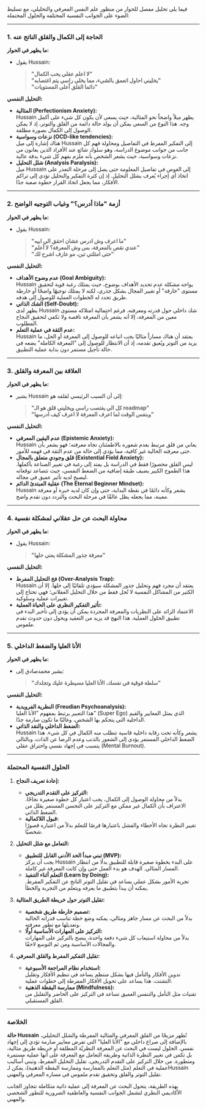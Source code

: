 فيما يلي تحليل مفصل للحوار من منظور علم النفس المعرفي والتحليلي، مع تسليط الضوء على الجوانب النفسية المختلفة والحلول المحتملة:

---

### **1. الحاجة إلى الكمال والقلق الناتج عنه**

**ما يظهر في الحوار:**  
- يقول Hussain:  
  > **"لا اعلم عقلي يحب الكمال"**  
  > **"يخليني احاول اتعمق بالشيء، مما يخلي راسي يتم اغتصابه"**  
  > **"دائما القلق أعلى المستويات"**

**التحليل النفسي:**  
- **المثالية (Perfectionism Anxiety):**  
  Hussain يظهر ميلاً واضحاً نحو المثالية، حيث يسعى لأن يكون كل شيء على أكمل وجه. هذا النوع من السعي يمكن أن يولد حالة دائمة من القلق والتوتر، إذ لا يمكن الوصول إلى الكمال بصورة مطلقة.  
- **نزعات وسواسية (OCD-like tendencies):**  
  هناك إشارة إلى ميل Hussain إلى التفكير المفرط في التفاصيل ومحاولة فهم كل جانب من جوانب موضوع الدراسة، وهو سلوك شائع عند الأفراد الذين يعانون من نزعات وسواسية، حيث يشعر الشخص بأنه ملزم بفهم كل شيء بدقة عالية.
- **شلل التحليل (Analysis Paralysis):**  
  ميل Hussain إلى الغوص في تفاصيل المعلومة حتى يصل إلى مرحلة التعذر على اتخاذ أي إجراء يُعرف بشلل التحليل. إذ إن كثرة التفكير والتحليل تؤدي إلى تراكم الأفكار، مما يجعل اتخاذ القرار خطوة صعبة جدًا.

---

### **2. أزمة "ماذا أدرس؟" وغياب التوجيه الواضح**

**ما يظهر في الحوار:**  
- يقول Hussain:  
  > **"ما اعرف وش ادرس عشان احقق الي ابيه"**  
  > **"عندي نقص بالمعرفة، بس وش المعرفة؟ لا أعلم"**  
  > **"حتى امثلتي تبن، مو عارف اشرح لك"**

**التحليل النفسي:**  
- **عدم وضوح الأهداف (Goal Ambiguity):**  
  Hussain يواجه مشكلة عدم تحديد الأهداف بوضوح، حيث يمتلك رغبة قوية لتحقيق مستوى "خارقة" أو تغيير المجال بشكل جذري، لكنه لا يمتلك توجيهًا واضحًا أو خارطة طريق تحدد له الخطوات العملية للوصول إلى هدفه.  
- **الشك الذاتي (Self-Doubt):**  
  يظهر لدى Hussain شك داخلي حول قدرته ومعرفته. فرغم احتمالية امتلاكه مستوى معين من المعرفة، إلا أنه يشعر بأن المعرفة ناقصة ولا تكفي لتحقيق النجاح المطلوب.
- **عدم الثقة في عملية التعلم:**  
  Hussain يعتقد أن هناك مساراً مثاليًا يجب اتباعه للوصول إلى المعرفة أو الحل، ما يزيد من التوتر ويُعيق تقدمه، إذ أن الانتظار للوصول إلى "المعرفة الكاملة" يضعه في حالة تأجيل مستمر دون بداية عملية التطبيق.

---

### **3. العلاقة بين المعرفة والقلق**

**ما يظهر في الحوار:**  
- يشير Hussain إلى أن السبب الرئيسي لقلقه هو:  
  > **"كل الي يغتصب راسي ويخليني قلق هو الـ roadmap"**  
  > **"وبنفس الوقت لما اعرف المعرفة لا اعرف كيف ادرسها"**

**التحليل النفسي:**  
- **عدم اليقين المعرفي (Epistemic Anxiety):**  
  Hussain يعاني من قلق مرتبط بعدم شعوره بالاطمئنان تجاه معرفته؛ فهو يشعر بأن حتى معرفته الحالية غير كافية، مما يؤدي إلى حالة من عدم الثقة في فهمه للأمور.  
- **قلق وجودي متعلق بالمجال (Existential Field Anxiety):**  
  ليس القلق محصورًا فقط في الدراسة بل يمتد إلى رغبة في تغيير الصناعة بأكملها. هذا الطموح الكبير يضيف طبقة إضافية من الضغط النفسي، حيث تتصاعد توقعاته ليصبح لديه تأثير عميق في مجاله.  
- **عقلية المبتدئ الدائم (The Eternal Beginner Mindset):**  
  Hussain يشعر وكأنه دائمًا في نقطة البداية، حتى وإن كان لديه خبرة أو معرفة معينة، مما يجعله يظل عالقًا في مرحلة البحث والتردد دون تقدم واضح.

---

### **4. محاولة البحث عن حل عقلاني لمشكلة نفسية**

**ما يظهر في الحوار:**  
- يقول Hussain:  
  > **"معرفة جذور المشكلة يعني حلها"**

**التحليل النفسي:**  
- **فخ التحليل المفرط (Over-Analysis Trap):**  
  Hussain يعتقد أن مجرد فهم وتحليل جذور المشكلة سيؤدي تلقائيًا إلى حلها. إلا أن الكثير من المشاكل النفسية لا تُحل فقط من خلال التحليل العقلاني؛ فهي تحتاج إلى تغييرات عملية وسلوكية.  
- **تأثير التفكير النظري على الحياة العملية:**  
  الاعتماد الزائد على النظريات والمعرفة المجردة يمكن أن يؤدي إلى تأخير البدء في تطبيق الحلول العملية. هذا النهج قد يزيد من التعقيد ويحول دون حدوث تقدم ملموس.

---

### **5. الأنا العليا والضغط الداخلي**

**ما يظهر في الحوار:**  
- يشير محمدصادق إلى:  
  > **"سلطة فوقية في نفسك، الأنا العليا مسيطرة عليك وتجلدك"**

**التحليل النفسي:**  
- **النظرية الفرويدية (Freudian Psychoanalysis):**  
  هذا التعبير يرتبط بمفهوم "الأنا العليا" (Super Ego) الذي يمثل المعايير والقيم الداخلية التي يتحكم بها الشخص، وغالبًا ما تكون صارمة جدًا.  
- **الضغط الداخلي والنقد الذاتي:**  
  Hussain يشعر وكأنه تحت رقابة داخلية قاسية تتطلب منه الكمال في كل شيء. هذا الضغط الداخلي المستمر يؤدي إلى الشعور بالذنب وعدم الرضا عن الذات، وبالتالي يتسبب في إجهاد نفسي واحتراق عقلي (Mental Burnout).

---

### **الحلول النفسية المحتملة**

1. **إعادة تعريف النجاح:**
   - **التركيز على التقدم التدريجي:**  
     بدلاً من محاولة الوصول إلى الكمال، يجب اعتبار كل خطوة صغيرة نجاحًا. الاعتراف بأن الكمال غير ممكن مع التركيز على التحسن المستمر يقلل من الضغط الذاتي.
   - **قبول اللاكمالية:**  
     تغيير النظرة تجاه الأخطاء والفشل باعتبارها فرصًا للتعلم بدلاً من اعتباره قصورًا شخصيًا.

2. **التعامل مع شلل التحليل:**
   - **تبني مبدأ الحد الأدنى القابل للتطبيق (MVP):**  
     يجب أن يركز Hussain على البدء بخطوة صغيرة قابلة للتطبيق بدلًا من انتظار المسار المثالي. الهدف هو بدء العمل حتى وإن كانت المعرفة غير كاملة.
   - **التعلم أثناء التنفيذ (Learn by Doing):**  
     تجربة الأمور بشكل عملي يساعد في تقليل التوتر الناتج عن التفكير المفرط. يمكنه أن يبدأ بتطبيق ما يعرفه ويتعلم من التجربة والخطأ.

3. **تقليل التوتر حول خريطة الطريق المثالية:**
   - **تصميم خارطة طريق شخصية:**  
     بدلاً من البحث عن مسار جاهز ومثالي، يمكنه وضع خطة تناسب قدراته الحالية وتعديلها مع تطور معرفته.
   - **التركيز على المهارات الأساسية أولًا:**  
     بدلاً من محاولة استيعاب كل شيء دفعة واحدة، ينصح بالتركيز على المهارات والمجالات الأساسية ومن ثم التوسع لاحقًا.

4. **تقليل التفكير المفرط والقلق المعرفي:**
   - **استخدام نظام المراجعة الأسبوعية:**  
     تدوين الأفكار والتأمل فيها بشكل منتظم يساعد في تنظيم الأفكار وتقليل التشتت. هذا يساعد على تحويل الأفكار المفرطة إلى خطوات عملية.
   - **ممارسة اليقظة الذهنية (Mindfulness):**  
     تقنيات مثل التأمل والتنفس العميق تساعد في التركيز على الحاضر والتقليل من القلق المستقبلي.

---

### **الخلاصة**

**حالة Hussain** تُظهر مزيجًا من القلق المعرفي والمثالية المفرطة والشلل التحليلي، بالإضافة إلى صراع داخلي مع "الأنا العليا" التي تفرض معايير صارمة تؤدي إلى إجهاد نفسي. الحلول ليست في البحث عن المعرفة النظريّة المطلقة أو خريطة طريق مثالية، بل تكمن في تغيير النظرة الذاتية وطريقة التعامل مع المعرفة على أنها عملية مستمرة ومتطورة. من خلال التركيز على التقدم التدريجي، تقليل التحليل المفرط، وتبني أساليب عملية في التعلم (مثل التعلم بالممارسة وممارسة اليقظة الذهنية)، يمكن لـHussain تقليل التوتر والقلق وتحقيق تقدم ملموس في مساره المعرفي والمهني.

بهذه الطريقة، يتحول البحث عن المعرفة إلى عملية ذاتية متكاملة تتجاوز الجانب الأكاديمي النظري لتشمل الجوانب النفسية والعاطفية الضرورية للتطور الشخصي والمهني.
